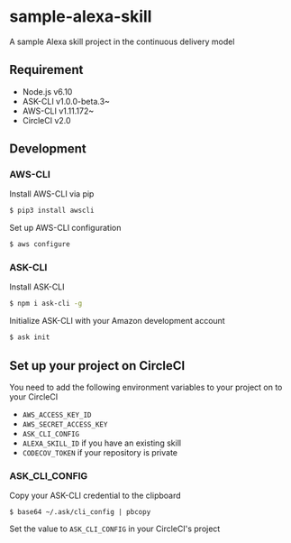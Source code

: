 # sample-alexa-skill

A sample Alexa skill project in the continuous delivery model

## Requirement

- Node.js v6.10
- ASK-CLI v1.0.0-beta.3~
- AWS-CLI v1.11.172~
- CircleCI v2.0

## Development

### AWS-CLI

Install AWS-CLI via pip

```sh
$ pip3 install awscli
```

Set up AWS-CLI configuration 

```sh
$ aws configure
```

### ASK-CLI

Install ASK-CLI

```sh
$ npm i ask-cli -g
```

Initialize ASK-CLI with your Amazon development account

```sh
$ ask init
```

## Set up your project on CircleCI

You need to add the following environment variables to your project on to your CircleCI

- `AWS_ACCESS_KEY_ID`
- `AWS_SECRET_ACCESS_KEY`
- `ASK_CLI_CONFIG`
- `ALEXA_SKILL_ID` if you have an existing skill
- `CODECOV_TOKEN` if your repository is private

### ASK_CLI_CONFIG

Copy your ASK-CLI credential to the clipboard

```
$ base64 ~/.ask/cli_config | pbcopy
```

Set the value to `ASK_CLI_CONFIG` in your CircleCI's project
